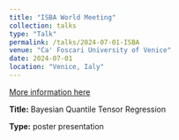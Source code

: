 ```yaml
---
title: "ISBA World Meeting"
collection: talks
type: "Talk"
permalink: /talks/2024-07-01-ISBA
venue: "Ca' Foscari University of Venice"
date: 2024-07-01
location: "Venice, Ialy"
---
```


[More information here](https://www.unive.it/web/en/2208/home)


**Title:** Bayesian Quantile Tensor Regression

<!-- **Co-authors:**  -->

**Type:** poster presentation